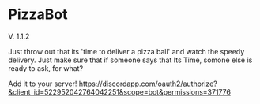 # PizzaBot
V. 1.1.2

Just throw out that its 'time to deliver a pizza ball' and watch the speedy delivery.
Just make sure that if someone says that Its Time, somone else is ready to ask, for what?

Add it to your server!
https://discordapp.com/oauth2/authorize?&client_id=522952042764042251&scope=bot&permissions=371776
